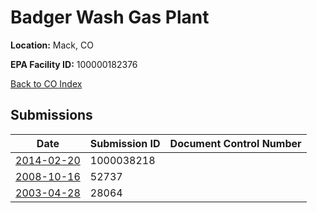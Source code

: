 # Badger Wash Gas Plant

**Location:** Mack, CO

**EPA Facility ID:** 100000182376

[Back to CO Index](../../index.md)

## Submissions

| Date | Submission ID | Document Control Number |
|------|--------------|-------------------------|
| [2014-02-20](submissions/1000038218.md) | 1000038218 |  |
| [2008-10-16](submissions/52737.md) | 52737 |  |
| [2003-04-28](submissions/28064.md) | 28064 |  |
